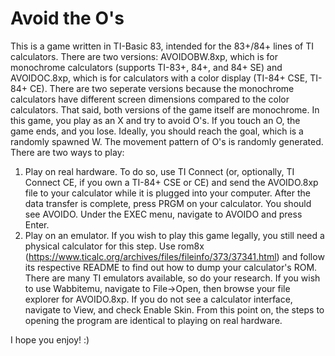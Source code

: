 # Avoid the O's
This is a game written in TI-Basic 83, intended for the 83+/84+ lines of TI calculators. There are two versions: AVOIDOBW.8xp, which is for monochrome calculators (supports TI-83+, 84+, and 84+ SE) and AVOIDOC.8xp, which is for calculators with a color display (TI-84+ CSE, TI-84+ CE). There are two seperate versions because the monochrome calculators have different screen dimensions compared to the color calculators. That said, both versions of the game itself are monochrome.
In this game, you play as an X and try to avoid O's. If you touch an O, the game ends, and you lose. Ideally, you should reach the goal, which is a randomly spawned W.
The movement pattern of O's is randomly generated.
There are two ways to play: 
1. Play on real hardware. To do so, use TI Connect (or, optionally, TI Connect CE, if you own a TI-84+ CSE or CE) and send the AVOIDO.8xp file to your calculator while it is plugged into your computer. After the data transfer is complete, press PRGM on your calculator. You should see AVOIDO. Under the EXEC menu, navigate to AVOIDO and press Enter.
2. Play on an emulator. If you wish to play this game legally, you still need a physical calculator for this step. Use rom8x (https://www.ticalc.org/archives/files/fileinfo/373/37341.html) and follow its respective README to find out how to dump your calculator's ROM. There are many TI emulators available, so do your research. If you wish to use Wabbitemu, navigate to File->Open, then browse your file explorer for AVOIDO.8xp. If you do not see a calculator interface, navigate to View, and check Enable Skin. From this point on, the steps to opening the program are identical to playing on real hardware. 

I hope you enjoy! :)
